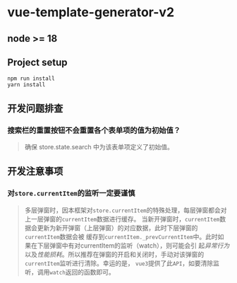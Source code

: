 # vue-template-generator-v2

## node >= 18

## Project setup

```
npm run install
yarn install
```
## 开发问题排查

### 搜索栏的重置按钮不会重置各个表单项的值为初始值？

> 确保 store.state.search 中为该表单项定义了初始值。

## 开发注意事项

### 对`store.currentItem`的监听一定要谨慎

> 多层弹窗时，因本框架对`store.currentItem`的特殊处理，每层弹窗都会对上一层弹窗的`currentItem`数据进行缓存。
> 当新开弹窗时，`currentItem`数据会更新为新开弹窗（上层弹窗）的对应数据，此时下层弹窗的`currentItem`数据会被
> 缓存到`currentItem._prevCurrentItem`中。此时如果在下层弹窗中有对currentItem的监听（watch），则可能会引
> 起*异常行为*以及*性能损耗*。所以推荐在弹窗的开启和关闭时，手动对该弹窗的`currentItem`监听进行清除。幸运的是，
> `vue3`提供了此`API`，如要清除监听，调用`watch`返回的函数即可。
